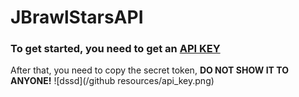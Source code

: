 # JBrawlStarsAPI
### To get started, you need to get an [API KEY](https://developer.brawlstars.com/#/account)
After that, you need to copy the secret token, __DO NOT SHOW IT TO ANYONE!__
![dssd](/github resources/api_key.png)
